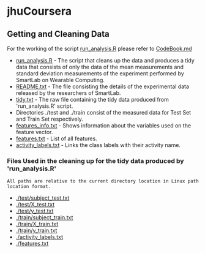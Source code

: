 jhuCoursera
===========
## Getting and Cleaning Data
  For the working of the script [run_analysis.R](./run_analysis.R) please refer to [CodeBook.md](./CodeBook.md)
* [run_analysis.R](./run_analysis.R) - The script that cleans up the data and produces a tidy data that consists of only the data of the mean measurements and standard deviation measurements of the experiment performed by SmartLab on Wearable Computing.
* [README.txt](./README.txt) - The file consisting the details of the experimental data released by the researchers of SmartLab.
* [tidy.txt](./tidy.txt) - The raw file containing the tidy data produced from 'run_analysis.R' script.
* Directories ./test and ./train consist of the measured data for Test Set and Train Set respectively.
* [features_info.txt](./features_info.txt) - Shows information about the variables used on the feature vector.
* [features.txt](./features.txt) - List of all features.
* [activity_labels.txt](./activity_labels.txt) - Links the class labels with their activity name.

### Files Used in the cleaning up for the tidy data produced by 'run_analysis.R'
    All paths are relative to the current directory location in Linux path location format.
* [./test/subject_test.txt](./test/subject_test.txt)
* [./test/X_test.txt](./test/X_test.txt)
* [./test/y_test.txt](./test/y_test.txt)
* [./train/subject_train.txt](./train/subject_train.txt)
* [./train/X_train.txt](./train/X_train.txt)
* [./train/y_train.txt](./train/y_train.txt)
* [./activity_labels.txt](./activity_labels.txt)
* [./features.txt](./features.txt)